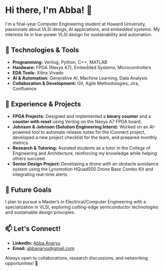 # Hi there, I'm Abba! 👋

I'm a final-year Computer Engineering student at Howard University, passionate about VLSI design, AI applications, and embedded systems. My interests lie in low-power VLSI design for sustainability and automation.

## 🔧 Technologies & Tools

- **Programming:** Verilog, Python, C++, MATLAB  
- **Hardware:** FPGA (Nexys A7), Embedded Systems, Microcontrollers  
- **EDA Tools:** Xilinx Vivado  
- **AI & Automation:** Generative AI, Machine Learning, Data Analysis  
- **Collaboration & Development:** Git, Agile Methodologies, Jira, Confluence  

## 🚀 Experience & Projects

- **FPGA Projects:** Designed and implemented a **binary counter** and a **counter with reset** using Verilog on the Nexys A7 FPGA board.
- **Johnson & Johnson (Solution Engineering Intern):** Worked on an AI-powered tool to automate release notes for the iConnect project, developed a new project checklist for the team, and prepared monthly metrics.
- **Research & Tutoring:** Assisted students as a tutor in the College of Engineering and Architecture, reinforcing my knowledge while helping others succeed.
- **Senior Design Project:** Developing a drone with an obstacle avoidance system using the Lynxmotion HQuad500 Drone Base Combo Kit and integrating real-time alerts.

## 🎯 Future Goals

I plan to pursue a Master’s in Electrical/Computer Engineering with a specialization in VLSI, exploring cutting-edge semiconductor technologies and sustainable design principles.

## 📫 Let's Connect!

- **LinkedIn:** [Abba Anaryu](https://www.linkedin.com/in/abba-anaryu-053a00247/)
- **Email:** abbanaryu@gmail.com  

Always open to collaborations, research discussions, and networking opportunities! 🚀
